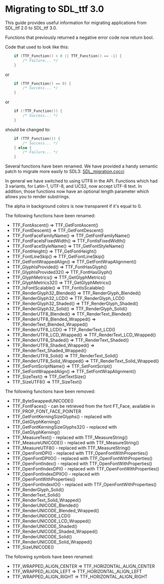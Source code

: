 
# Migrating to SDL_ttf 3.0

This guide provides useful information for migrating applications from SDL_ttf 2.0 to SDL_ttf 3.0.

Functions that previously returned a negative error code now return bool.

Code that used to look like this:
```c
    if (TTF_Function() < 0 || TTF_Function() == -1) {
        /* Failure... */
    }
```
or
```c
    if (TTF_Function() == 0) {
        /* Success... */
    }
```
or
```c
    if (!TTF_Function()) {
        /* Success... */
    }
```
should be changed to:
```c
    if (TTF_Function()) {
        /* Success... */
    } else {
        /* Failure... */
    }
```

Several functions have been renamed. We have provided a handy semantic patch to migrate more easily to SDL3: [SDL_migration.cocci](https://github.com/libsdl-org/SDL_ttf/blob/main/build-scripts/SDL_migration.cocci)

In general we have switched to using UTF8 in the API. Functions which had 3 variants, for Latin-1, UTF-8, and UCS2, now accept UTF-8 text. In addition, those functions now have an optional length parameter which allows you to render substrings.

The alpha in background colors is now transparent if it's equal to 0.

The following functions have been renamed:
* TTF_FontAscent() => TTF_GetFontAscent()
* TTF_FontDescent() => TTF_GetFontDescent()
* TTF_FontFaceFamilyName() => TTF_GetFontFamilyName()
* TTF_FontFaceIsFixedWidth() => TTF_FontIsFixedWidth()
* TTF_FontFaceStyleName() => TTF_GetFontStyleName()
* TTF_FontHeight() => TTF_GetFontHeight()
* TTF_FontLineSkip() => TTF_GetFontLineSkip()
* TTF_GetFontWrappedAlign() => TTF_GetFontWrapAlignment()
* TTF_GlyphIsProvided() => TTF_FontHasGlyph()
* TTF_GlyphIsProvided32() => TTF_FontHasGlyph()
* TTF_GlyphMetrics() => TTF_GetGlyphMetrics()
* TTF_GlyphMetrics32() => TTF_GetGlyphMetrics()
* TTF_IsFontScalable() => TTF_FontIsScalable()
* TTF_RenderGlyph32_Blended() => TTF_RenderGlyph_Blended()
* TTF_RenderGlyph32_LCD() => TTF_RenderGlyph_LCD()
* TTF_RenderGlyph32_Shaded() => TTF_RenderGlyph_Shaded()
* TTF_RenderGlyph32_Solid() => TTF_RenderGlyph_Solid()
* TTF_RenderUTF8_Blended() => TTF_RenderText_Blended()
* TTF_RenderUTF8_Blended_Wrapped() => TTF_RenderText_Blended_Wrapped()
* TTF_RenderUTF8_LCD() => TTF_RenderText_LCD()
* TTF_RenderUTF8_LCD_Wrapped() => TTF_RenderText_LCD_Wrapped()
* TTF_RenderUTF8_Shaded() => TTF_RenderText_Shaded()
* TTF_RenderUTF8_Shaded_Wrapped() => TTF_RenderText_Shaded_Wrapped()
* TTF_RenderUTF8_Solid() => TTF_RenderText_Solid()
* TTF_RenderUTF8_Solid_Wrapped() => TTF_RenderText_Solid_Wrapped()
* TTF_SetFontScriptName() => TTF_SetFontScript()
* TTF_SetFontWrappedAlign() => TTF_SetFontWrapAlignment()
* TTF_SizeText() => TTF_GetTextSize()
* TTF_SizeUTF8() => TTF_SizeText()

The following functions have been removed:
* TTF_ByteSwappedUNICODE()
* TTF_FontFaces() - can be retrieved from the font FT_Face, available in TTF_PROP_FONT_FACE_POINTER
* TTF_GetFontKerningSizeGlyphs() - replaced with TTF_GetGlyphKerning()
* TTF_GetFontKerningSizeGlyphs32() - replaced with TTF_GetGlyphKerning()
* TTF_MeasureText() - replaced with TTF_MeasureString()
* TTF_MeasureUNICODE() - replaced with TTF_MeasureString()
* TTF_MeasureUTF8() - replaced with TTF_MeasureString()
* TTF_OpenFontDPI() - replaced with TTF_OpenFontWithProperties()
* TTF_OpenFontDPIIO() - replaced with TTF_OpenFontWithProperties()
* TTF_OpenFontIndex() - replaced with TTF_OpenFontWithProperties()
* TTF_OpenFontIndexDPI() - replaced with TTF_OpenFontWithProperties()
* TTF_OpenFontIndexDPIIO() - replaced with TTF_OpenFontWithProperties()
* TTF_OpenFontIndexIO() - replaced with TTF_OpenFontWithProperties()
* TTF_RenderGlyph_Solid()
* TTF_RenderText_Solid()
* TTF_RenderText_Solid_Wrapped()
* TTF_RenderUNICODE_Blended()
* TTF_RenderUNICODE_Blended_Wrapped()
* TTF_RenderUNICODE_LCD()
* TTF_RenderUNICODE_LCD_Wrapped()
* TTF_RenderUNICODE_Shaded()
* TTF_RenderUNICODE_Shaded_Wrapped()
* TTF_RenderUNICODE_Solid()
* TTF_RenderUNICODE_Solid_Wrapped()
* TTF_SizeUNICODE()

The following symbols have been renamed:
* TTF_WRAPPED_ALIGN_CENTER => TTF_HORIZONTAL_ALIGN_CENTER
* TTF_WRAPPED_ALIGN_LEFT => TTF_HORIZONTAL_ALIGN_LEFT
* TTF_WRAPPED_ALIGN_RIGHT => TTF_HORIZONTAL_ALIGN_RIGHT

